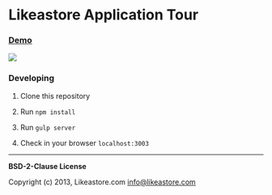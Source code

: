 # Likeastore Application Tour

### [Demo](http://tour.likeastore.com)

[![](http://d13yacurqjgara.cloudfront.net/users/17725/screenshots/1382031/likeastore-tour-bottom.png)](http://dribbble.com/shots/1382031-tour)

### Developing

1. Clone this repository

2. Run ``npm install``

3. Run ``gulp server``

4. Check in your browser ``localhost:3003``

---

**BSD-2-Clause License**

Copyright (c) 2013, Likeastore.com <info@likeastore.com>
